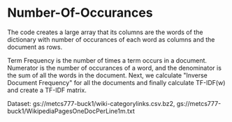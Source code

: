 # Number-Of-Occurances
The code creates a large array that its columns are the words of the dictionary with number of occurances of each word as columns and the document as rows.

Term Frequency is the number of times a term occurs in a document. Numerator is the number of occurances of a word, and the denominator is the sum of all the words in the document. Next, we calculate "Inverse Document Frequency" for all the documents and finally calculate TF-IDF(w) and create a TF-IDF matrix.

Dataset: gs://metcs777-buck1/wiki-categorylinks.csv.bz2, gs://metcs777-buck1/WikipediaPagesOneDocPerLine1m.txt
